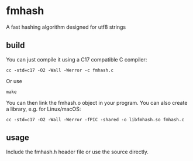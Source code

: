 # fmhash
A fast hashing algorithm designed for utf8 strings

## build

You can just compile it using a C17 compatible C compiler:

    cc -std=c17 -O2 -Wall -Werror -c fmhash.c

Or use

    make

You can then link the fmhash.o object in your program. You can also create a
library, e.g. for Linux/macOS:

    cc -std=c17 -O2 -Wall -Werror -fPIC -shared -o libfmhash.so fmhash.c

## usage

Include the fmhash.h header file or use the source directly.

